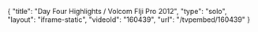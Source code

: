{
    "title": "Day Four Highlights \/ Volcom FIji Pro 2012",
    "type": "solo",
    "layout": "iframe-static",
    "videoId": "160439",
    "url": "\/tvpembed\/160439"
}
